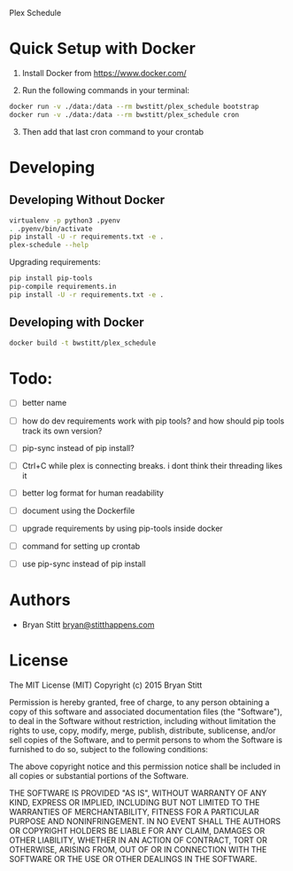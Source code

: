 Plex Schedule

# Quick Setup with Docker

1. Install Docker from https://www.docker.com/

2. Run the following commands in your terminal:
```bash
docker run -v ./data:/data --rm bwstitt/plex_schedule bootstrap
docker run -v ./data:/data --rm bwstitt/plex_schedule cron
```

3. Then add that last cron command to your crontab


# Developing

## Developing Without Docker

```bash
virtualenv -p python3 .pyenv
. .pyenv/bin/activate
pip install -U -r requirements.txt -e .
plex-schedule --help
```

Upgrading requirements:

```bash
pip install pip-tools
pip-compile requirements.in
pip install -U -r requirements.txt -e .
```

## Developing with Docker

```bash
docker build -t bwstitt/plex_schedule
```


# Todo:

 - [ ] better name
 - [ ] how do dev requirements work with pip tools? and how should pip tools track its own version?
 - [ ] pip-sync instead of pip install?
 - [ ] Ctrl+C while plex is connecting breaks. i dont think their threading likes it
 - [ ] better log format for human readability
 - [ ] document using the Dockerfile
 - [ ] upgrade requirements by using pip-tools inside docker
 - [ ] command for setting up crontab
 - [ ] use pip-sync instead of pip install


# Authors

- Bryan Stitt <bryan@stitthappens.com>


# License

The MIT License (MIT)
Copyright (c) 2015 Bryan Stitt

Permission is hereby granted, free of charge, to any person obtaining a copy of this software and associated documentation files (the "Software"), to deal in the Software without restriction, including without limitation the rights to use, copy, modify, merge, publish, distribute, sublicense, and/or sell copies of the Software, and to permit persons to whom the Software is furnished to do so, subject to the following conditions:

The above copyright notice and this permission notice shall be included in all copies or substantial portions of the Software.

THE SOFTWARE IS PROVIDED "AS IS", WITHOUT WARRANTY OF ANY KIND, EXPRESS OR IMPLIED, INCLUDING BUT NOT LIMITED TO THE WARRANTIES OF MERCHANTABILITY, FITNESS FOR A PARTICULAR PURPOSE AND NONINFRINGEMENT. IN NO EVENT SHALL THE AUTHORS OR COPYRIGHT HOLDERS BE LIABLE FOR ANY CLAIM, DAMAGES OR OTHER LIABILITY, WHETHER IN AN ACTION OF CONTRACT, TORT OR OTHERWISE, ARISING FROM, OUT OF OR IN CONNECTION WITH THE SOFTWARE OR THE USE OR OTHER DEALINGS IN THE SOFTWARE.
